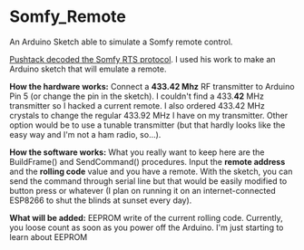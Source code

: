 # Somfy_Remote
An Arduino Sketch able to simulate a Somfy remote control.


[Pushtack decoded the Somfy RTS protocol](https://pushstack.wordpress.com/somfy-rts-protocol/). I used his work to make an Arduino sketch that will emulate a remote.


**How the hardware works:**
Connect a **433.42 Mhz** RF transmitter to Arduino Pin 5 (or change the pin in the sketch). I couldn't find a 433.**42** MHz transmitter so I hacked a current remote. I also ordered 433.42 MHz crystals to change the regular 433.92 MHz I have on my transmitter. Other option would be to use a tunable transmitter (but that hardly looks like the easy way and I'm not a ham radio, so...).


**How the software works:**
What you really want to keep here are the BuildFrame() and SendCommand() procedures. Input the **remote address** and the **rolling code** value and you have a remote. With the sketch, you can send the command through serial line but that would be easily modified to button press or whatever (I plan on running it on an internet-connected ESP8266 to shut the blinds at sunset every day).


**What will be added:**
EEPROM write of the current rolling code. Currently, you loose count as soon as you power off the Arduino. I'm just starting to learn about EEPROM
